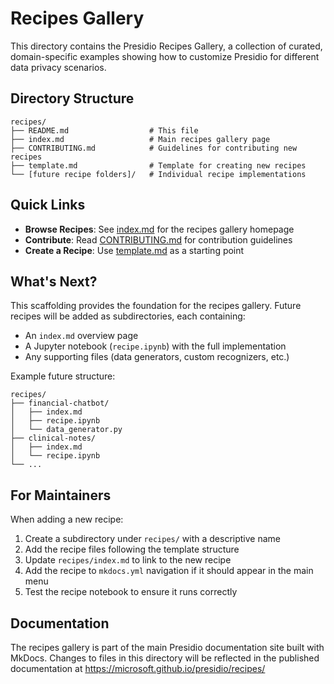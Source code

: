 # Recipes Gallery

This directory contains the Presidio Recipes Gallery, a collection of curated, domain-specific examples showing how to customize Presidio for different data privacy scenarios.

## Directory Structure

```
recipes/
├── README.md                  # This file
├── index.md                   # Main recipes gallery page
├── CONTRIBUTING.md            # Guidelines for contributing new recipes
├── template.md                # Template for creating new recipes
└── [future recipe folders]/   # Individual recipe implementations
```

## Quick Links

- **Browse Recipes**: See [index.md](index.md) for the recipes gallery homepage
- **Contribute**: Read [CONTRIBUTING.md](CONTRIBUTING.md) for contribution guidelines
- **Create a Recipe**: Use [template.md](template.md) as a starting point

## What's Next?

This scaffolding provides the foundation for the recipes gallery. Future recipes will be added as subdirectories, each containing:

- An `index.md` overview page
- A Jupyter notebook (`recipe.ipynb`) with the full implementation
- Any supporting files (data generators, custom recognizers, etc.)

Example future structure:
```
recipes/
├── financial-chatbot/
│   ├── index.md
│   ├── recipe.ipynb
│   └── data_generator.py
├── clinical-notes/
│   ├── index.md
│   └── recipe.ipynb
└── ...
```

## For Maintainers

When adding a new recipe:

1. Create a subdirectory under `recipes/` with a descriptive name
2. Add the recipe files following the template structure
3. Update `recipes/index.md` to link to the new recipe
4. Add the recipe to `mkdocs.yml` navigation if it should appear in the main menu
5. Test the recipe notebook to ensure it runs correctly

## Documentation

The recipes gallery is part of the main Presidio documentation site built with MkDocs. Changes to files in this directory will be reflected in the published documentation at https://microsoft.github.io/presidio/recipes/
